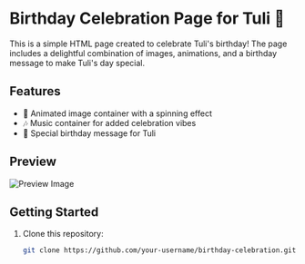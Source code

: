 # Birthday Celebration Page for Tuli 🎉

This is a simple HTML page created to celebrate Tuli's birthday! The page includes a delightful combination of images, animations, and a birthday message to make Tuli's day special.

## Features

- 🎈 Animated image container with a spinning effect
- 🎶 Music container for added celebration vibes
- 🎂 Special birthday message for Tuli

## Preview

![Preview Image](./preview.png)

## Getting Started

1. Clone this repository:

   ```bash
   git clone https://github.com/your-username/birthday-celebration.git
